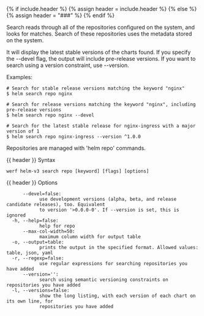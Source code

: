 {% if include.header %}
{% assign header = include.header %}
{% else %}
{% assign header = "###" %}
{% endif %}

Search reads through all of the repositories configured on the system, and
looks for matches. Search of these repositories uses the metadata stored on
the system.

It will display the latest stable versions of the charts found. If you
specify the --devel flag, the output will include pre-release versions.
If you want to search using a version constraint, use --version.

Examples:

    # Search for stable release versions matching the keyword "nginx"
    $ helm search repo nginx

    # Search for release versions matching the keyword "nginx", including pre-release versions
    $ helm search repo nginx --devel

    # Search for the latest stable release for nginx-ingress with a major version of 1
    $ helm search repo nginx-ingress --version ^1.0.0

Repositories are managed with 'helm repo' commands.


{{ header }} Syntax

```shell
werf helm-v3 search repo [keyword] [flags] [options]
```

{{ header }} Options

```shell
      --devel=false:
            use development versions (alpha, beta, and release candidate releases), too. Equivalent 
            to version '>0.0.0-0'. If --version is set, this is ignored
  -h, --help=false:
            help for repo
      --max-col-width=50:
            maximum column width for output table
  -o, --output=table:
            prints the output in the specified format. Allowed values: table, json, yaml
  -r, --regexp=false:
            use regular expressions for searching repositories you have added
      --version='':
            search using semantic versioning constraints on repositories you have added
  -l, --versions=false:
            show the long listing, with each version of each chart on its own line, for             
            repositories you have added
```

